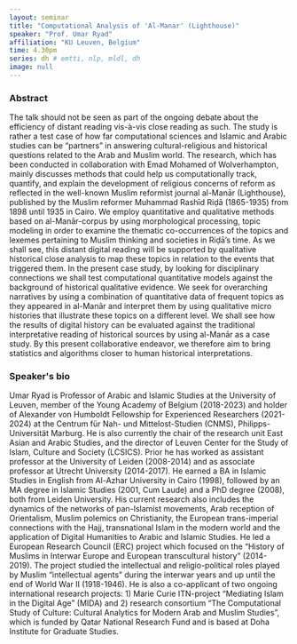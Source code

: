 ```yaml
---
layout: seminar
title: "Computational Analysis of 'Al-Manar' (Lighthouse)"
speaker: "Prof. Umar Ryad"
affiliation: "KU Leuven, Belgium"
time: 4.30pm
series: dh # emtti, nlp, mldl, dh 
image: null 
---
```


### Abstract

The talk should not be seen as part of the ongoing debate about the efficiency of distant reading vis-à-vis close reading as such. The study is rather a test case of how far computational sciences and Islamic and Arabic studies can be “partners” in answering cultural-religious and historical questions related to the Arab and Muslim world. The research, which has been conducted in collaboration with Emad Mohamed of Wolverhampton,  mainly discusses methods that could help us computationally track, quantify, and explain the development of religious concerns of reform as reflected in the well-known Muslim reformist journal al-Manār (Lighthouse), published by the Muslim reformer Muhammad Rashīd Riḍā (1865-1935) from 1898 until 1935 in Cairo. We employ quantitative and qualitative methods based on al-Manār-corpus by using morphological processing, topic modeling in order to examine the thematic co-occurrences of the topics and lexemes pertaining to Muslim thinking and societies in Riḍā’s time. As we shall see, this distant digital reading will be supported by qualitative historical close analysis to map these topics in relation to the events that triggered them. In the present case study, by looking for disciplinary connections we shall test computational quantitative models against the background of historical qualitative evidence. We seek for overarching narratives by using a combination of quantitative data of frequent topics as they appeared in al-Manār and interpret them by using qualitative micro histories that illustrate these topics on a different level. We shall see how the results of digital history can be evaluated against the traditional interpretative reading of historical sources by using al-Manār as a case study. By this present collaborative endeavor, we therefore aim to bring statistics and algorithms closer to human historical interpretations.

### Speaker's bio

Umar Ryad is Professor of Arabic and Islamic Studies at the University of Leuven, member of the Young Academy of Belgium (2018-2023) and holder of Alexander von Humboldt Fellowship for Experienced Researchers (2021-2024) at the Centrum für Nah- und Mittelost-Studien (CNMS), Philipps-Universität Marburg. He is also currently the chair of the research unit East Asian and Arabic Studies, and the director of Leuven Center for the Study of Islam, Culture and Society (LCSICS). Prior he has worked as assistant professor at the University of Leiden (2008-2014) and as associate professor at Utrecht University (2014-2017). He earned a BA in Islamic Studies in English from Al-Azhar University in Cairo (1998), followed by an MA degree in Islamic Studies (2001, Cum Laude) and a PhD degree (2008), both from Leiden University. His current research also includes the dynamics of the networks of pan-Islamist movements, Arab reception of Orientalism, Muslim polemics on Christianity, the European trans-imperial connections with the Hajj, transnational Islam in the modern world and the application of Digital Humanities to Arabic and Islamic Studies. He led a European Research Council (ERC) project which focused on the “History of Muslims in Interwar Europe and European transcultural history” (2014-2019). The project studied the intellectual and religio-political roles played by Muslim “intellectual agents” during the interwar years and up until the end of World War II (1918-1946). He is also a co-applicant of two ongoing international research projects: 1) Marie Curie ITN-project “Mediating Islam in the Digital Age” (MIDA) and 2) research consortium “The Computational Study of Culture: Cultural Analytics for Modern Arab and Muslim Studies”, which is funded by Qatar National Research Fund and is based at Doha Institute for Graduate Studies.

